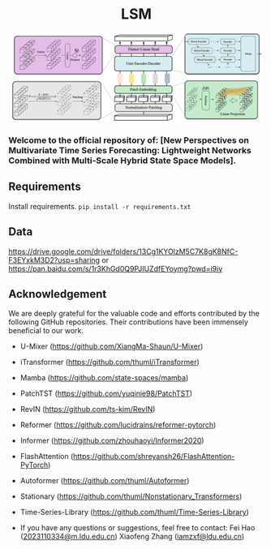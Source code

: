 # <center>LSM</center>

![Alt text](./pic/LSM.png)
### Welcome to the official repository of: [New Perspectives on Multivariate Time Series Forecasting: Lightweight Networks Combined with Multi-Scale Hybrid State Space Models]. 

## Requirements

 Install requirements. ```pip install -r requirements.txt```

## Data

https://drive.google.com/drive/folders/13Cg1KYOlzM5C7K8gK8NfC-F3EYxkM3D2?usp=sharing or https://pan.baidu.com/s/1r3KhGd0Q9PJIUZdfEYoymg?pwd=i9iy

## Acknowledgement

We are deeply grateful for the valuable code and efforts contributed by the following GitHub repositories. Their contributions have been immensely beneficial to our work.
- U-Mixer (https://github.com/XiangMa-Shaun/U-Mixer)
- iTransformer (https://github.com/thuml/iTransformer)
- Mamba (https://github.com/state-spaces/mamba)
- PatchTST (https://github.com/yuqinie98/PatchTST)
- RevIN (https://github.com/ts-kim/RevIN)
- Reformer (https://github.com/lucidrains/reformer-pytorch)
- Informer (https://github.com/zhouhaoyi/Informer2020)
- FlashAttention (https://github.com/shreyansh26/FlashAttention-PyTorch)
- Autoformer (https://github.com/thuml/Autoformer)
- Stationary (https://github.com/thuml/Nonstationary_Transformers)
- Time-Series-Library (https://github.com/thuml/Time-Series-Library)

- If you have any questions or suggestions, feel free to contact:
Fei Hao (2023110334@m.ldu.edu.cn)
Xiaofeng Zhang (iamzxf@ldu.edu.cn)

